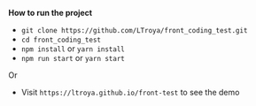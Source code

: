 **How to run the project**

- `git clone https://github.com/LTroya/front_coding_test.git`
- `cd front_coding_test`
- `npm install` or `yarn install`
- `npm run start` or `yarn start`

Or

- Visit `https://ltroya.github.io/front-test` to see the demo

